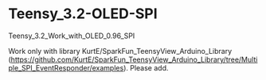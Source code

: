 # Teensy_3.2-OLED-SPI
Teensy_3.2_Work_with_OLED_0.96_SPI


Work only with library KurtE/SparkFun_TeensyView_Arduino_Library (https://github.com/KurtE/SparkFun_TeensyView_Arduino_Library/tree/Multiple_SPI_EventResponder/examples). Please add.
